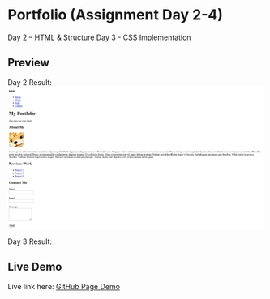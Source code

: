 # Portfolio (Assignment Day 2-4)
Day 2 – HTML &amp; Structure
Day 3 - CSS Implementation

## Preview
Day 2 Result:
![Screenshot of my portfolio](Screenshot.png)

Day 3 Result:


## Live Demo
Live link here:
[GitHub Page Demo](https://kennethdjasmin.github.io/Task-2-Practice-Exercise/profile.html)




